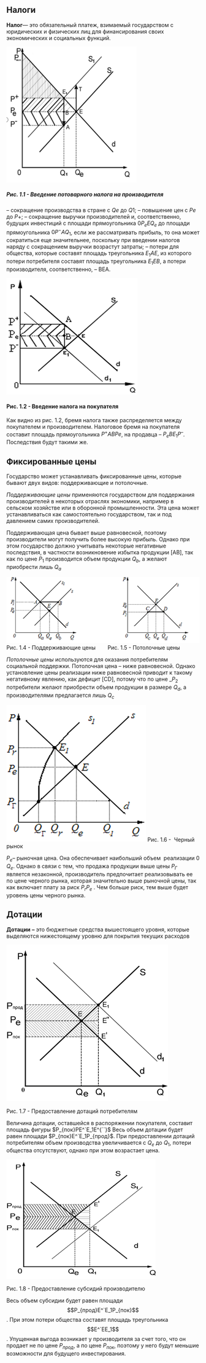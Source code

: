 ## Налоги
**Налог**— это обязательный платеж, взимаемый государством с юридических и физических лиц для финансирования своих экономических и социальных функций.

![asdf](Pictures/1.png)

##### Рис. 1.1 - Введение потоварного налога на производителя
– сокращение производства в стране с $Qe$ до $Q1$;
– повышение цен с $Рe$ до $P+$;
– сокращение выручки производителей и, соответственно, будущих инвестиций с площади прямоугольника $0Р_eЕQ_e$ до площади прямоугольника $0P^-АQ_1$, если же рассматривать прибыль, то она может сократиться еще значительнее, поскольку при введении налогов наряду с сокращением выручки возрастут затраты;
– потери для общества, которые составят площадь треугольника $E_1АЕ$, из которого потери потребителя составят площадь треугольника $E_1ЕВ,$ а потери производителя, соответственно, – ВЕА.


![asdf](Pictures/4.png)
#### Рис. 1.2 - Введение налога на покупателя

Как видно из рис. 1.2, бремя налога также распределяется между покупателем и производителем.
Налоговое бремя на покупателя составит площадь прямоугольника $Р^+АВРе$, на продавца – $Р_еВЕ_1Р^–$.
Последствия будут такими же.
##  Фиксированные цены

Государство может устанавливать фиксированные цены, которые бывают двух видов: поддерживающие и потолочные.

_Поддерживающие цены_ применяются государством для поддержания производителей в некоторых отраслях экономики, например в сельском хозяйстве или в оборонной промышленности. Эта цена может устанавливаться как самостоятельно государством, так и под давлением самих производителей.

Поддерживающая цена бывает выше равновесной, поэтому производители могут получить более высокую прибыль. Однако при этом государство должно учитывать некоторые негативные последствия, в частности возникновение избытка продукции [AB], так как по цене $P_1$ производится объем продукции $Q_b$, а желают приобрести лишь $Q_a$

![asdf](Pictures/5.png)
Рис. 1.4 - Поддерживающие цены                                        Рис. 1.5 - Потолочные цены

_Потолочные цены_ используются для оказания потребителям социальной поддержки. Потолочная цена – ниже равновесной. Однако установление цены реализации ниже равновесной приводит к такому негативному явлению, как дефицит [CD], потому что по цене _$Р_2$ потребители желают приобрести объем продукции в размере $Q_d$, а производителями предлагается лишь $Q_c$


![asdf](Pictures/6.png)
Рис. 1.6 -  Черный рынок

$P_e$– рыночная цена. Она обеспечивает наибольший объем  реализации 0 $Q_е$. Однако в связи с тем, что продажа продукции выше цены $P_Г$ является незаконной, производитель предпочитает реализовывать ее по цене черного рынка, которая значительно выше рыночной цены, так как включает плату за риск  $Р_r Р_е$ . Чем больше риск, тем выше будет уровень цены черного рынка.
## Дотации
**Дотации** **–** это бюджетные средства вышестоящего уровня, которые выделяются нижестоящему уровню для покрытия текущих расходов

![asdf](Pictures/2.png)

Рис. 1.7 - Предоставление дотаций потребителям

Величина дотации, оставшейся в распоряжении покупателя, составит площадь фигуры $P_{пок}PE^`Е_1E^{``}$ Весь объем дотации будет равен площади $P_{пок}E^`E_1P_{прод}$. При предоставлении дотаций потребителям объем производства увеличивается с $Q_e$ до $Q_1$, потери общества отсутствуют, однако при этом возрастает цена.


![asdf](Pictures/7.png)

Рис. 1.8 - Предоставление субсидий производителю

Весь объем субсидии будет равен площади $$P_{прод}E^`E_1P_{пок}$$. При этом потери общества составят площадь треугольника  $$Е^`EE_1$$. Упущенная выгода возникает у производителя за cчет того, что он продает не по цене $P_{прод}$, а по цене $P_{пок}$, поэтому у него будут меньшие возможности для будущего инвестирования.